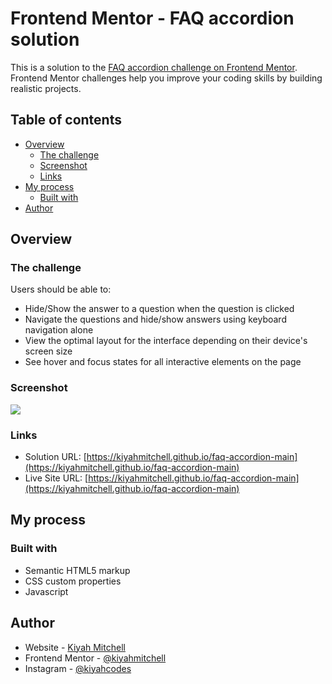 # Frontend Mentor - FAQ accordion solution

This is a solution to the [FAQ accordion challenge on Frontend Mentor](https://www.frontendmentor.io/challenges/faq-accordion-wyfFdeBwBz). Frontend Mentor challenges help you improve your coding skills by building realistic projects.

## Table of contents

- [Overview](#overview)
  - [The challenge](#the-challenge)
  - [Screenshot](#screenshot)
  - [Links](#links)
- [My process](#my-process)
  - [Built with](#built-with)
- [Author](#author)

## Overview

### The challenge

Users should be able to:

- Hide/Show the answer to a question when the question is clicked
- Navigate the questions and hide/show answers using keyboard navigation alone
- View the optimal layout for the interface depending on their device's screen size
- See hover and focus states for all interactive elements on the page

### Screenshot

![](./screenshot.jpg)

### Links

- Solution URL: [https://kiyahmitchell.github.io/faq-accordion-main](https://kiyahmitchell.github.io/faq-accordion-main)
- Live Site URL: [https://kiyahmitchell.github.io/faq-accordion-main](https://kiyahmitchell.github.io/faq-accordion-main)

## My process

### Built with

- Semantic HTML5 markup
- CSS custom properties
- Javascript

## Author

- Website - [Kiyah Mitchell](https://kiyahmitchell.github.io)
- Frontend Mentor - [@kiyahmitchell](https://www.frontendmentor.io/profile/kiyahmitchell)
- Instagram - [@kiyahcodes](https://www.instagram.com/kiyahcodes)
